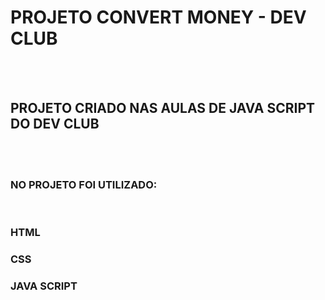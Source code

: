<h1> PROJETO CONVERT MONEY - DEV CLUB </h1>
<br>
<br>
<h2> PROJETO CRIADO NAS AULAS DE JAVA SCRIPT DO DEV CLUB </h2>
<br>
<br>
<h3> NO PROJETO FOI UTILIZADO:</h3>
<br>
<h3> HTML </h3>
<h3> CSS </h3>
<h3> JAVA SCRIPT </h3>
<br>
<br>
